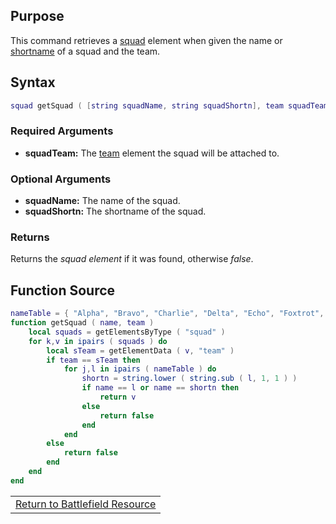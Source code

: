 Purpose
-------

This command retrieves a [squad](/Resource:Battlefield/squad.md "wikilink") element when given the name or [shortname](/Resource:Battlefield/shortname.md "wikilink") of a squad and the team.

Syntax
------

``` lua
squad getSquad ( [string squadName, string squadShortn], team squadTeam )
```

### Required Arguments

-   **squadTeam:** The [team](/team.md "wikilink") element the squad will be attached to.

### Optional Arguments

-   **squadName:** The name of the squad.
-   **squadShortn:** The shortname of the squad.

### Returns

Returns the *squad element* if it was found, otherwise *false*.

Function Source
---------------

``` lua
nameTable = { "Alpha", "Bravo", "Charlie", "Delta", "Echo", "Foxtrot", "Golf", "Hotel" }
function getSquad ( name, team )
    local squads = getElementsByType ( "squad" )
    for k,v in ipairs ( squads ) do
        local sTeam = getElementData ( v, "team" )
        if team == sTeam then
            for j,l in ipairs ( nameTable ) do
                shortn = string.lower ( string.sub ( l, 1, 1 ) )
                if name == l or name == shortn then
                    return v
                else
                    return false
                end
            end
        else
            return false
        end
    end
end
```

|                                                                       |
|-----------------------------------------------------------------------|
| [Return to Battlefield Resource](/Resource:Battlefield.md "wikilink") |
